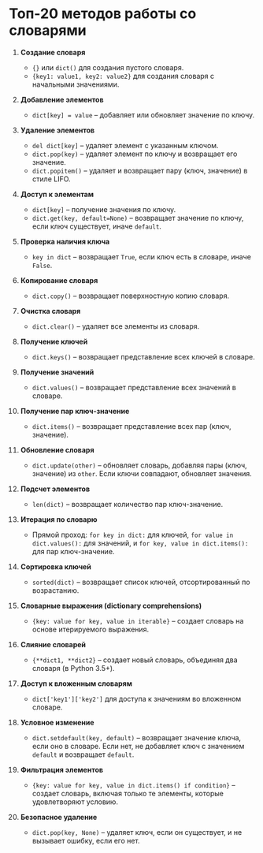 # Топ-20 методов работы со словарями

1. **Создание словаря**
   - `{}` или `dict()` для создания пустого словаря.
   - `{key1: value1, key2: value2}` для создания словаря с начальными значениями.

2. **Добавление элементов**
   - `dict[key] = value` – добавляет или обновляет значение по ключу.

3. **Удаление элементов**
   - `del dict[key]` – удаляет элемент с указанным ключом.
   - `dict.pop(key)` – удаляет элемент по ключу и возвращает его значение.
   - `dict.popitem()` – удаляет и возвращает пару (ключ, значение) в стиле LIFO.

4. **Доступ к элементам**
   - `dict[key]` – получение значения по ключу.
   - `dict.get(key, default=None)` – возвращает значение по ключу, если ключ существует, иначе `default`.

5. **Проверка наличия ключа**
   - `key in dict` – возвращает `True`, если ключ есть в словаре, иначе `False`.

6. **Копирование словаря**
   - `dict.copy()` – возвращает поверхностную копию словаря.

7. **Очистка словаря**
   - `dict.clear()` – удаляет все элементы из словаря.

8. **Получение ключей**
   - `dict.keys()` – возвращает представление всех ключей в словаре.

9. **Получение значений**
   - `dict.values()` – возвращает представление всех значений в словаре.

10. **Получение пар ключ-значение**
    - `dict.items()` – возвращает представление всех пар (ключ, значение).

11. **Обновление словаря**
    - `dict.update(other)` – обновляет словарь, добавляя пары (ключ, значение) из `other`. Если ключи совпадают, обновляет значения.

12. **Подсчет элементов**
    - `len(dict)` – возвращает количество пар ключ-значение.

13. **Итерация по словарю**
    - Прямой проход: `for key in dict:` для ключей, `for value in dict.values():` для значений, и `for key, value in dict.items():` для пар ключ-значение.

14. **Сортировка ключей**
    - `sorted(dict)` – возвращает список ключей, отсортированный по возрастанию.

15. **Словарные выражения (dictionary comprehensions)**
    - `{key: value for key, value in iterable}` – создает словарь на основе итерируемого выражения.

16. **Слияние словарей**
    - `{**dict1, **dict2}` – создает новый словарь, объединяя два словаря (в Python 3.5+).

17. **Доступ к вложенным словарям**
    - `dict['key1']['key2']` для доступа к значениям во вложенном словаре.

18. **Условное изменение**
    - `dict.setdefault(key, default)` – возвращает значение ключа, если оно в словаре. Если нет, не добавляет ключ с значением `default` и возвращает `default`.

19. **Фильтрация элементов**
    - `{key: value for key, value in dict.items() if condition}` – создает словарь, включая только те элементы, которые удовлетворяют условию.

20. **Безопасное удаление**
    - `dict.pop(key, None)` – удаляет ключ, если он существует, и не вызывает ошибку, если его нет.